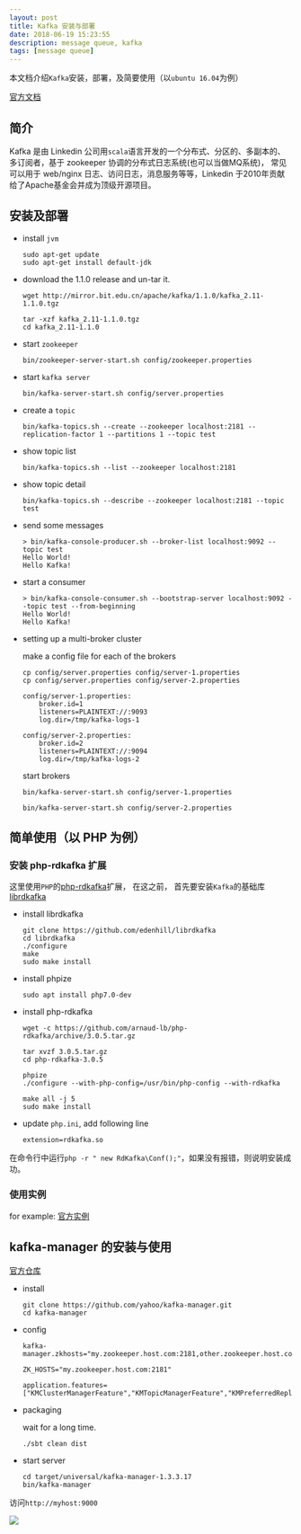 ```yaml
---
layout: post
title: Kafka 安装与部署
date: 2018-06-19 15:23:55
description: message queue, kafka 
tags: [message queue]
---
```


本文档介绍`Kafka`安装，部署，及简要使用（以`ubuntu 16.04`为例）

[官方文档](http://kafka.apache.org/)

## 简介

Kafka 是由 Linkedin 公司用`scala`语言开发的一个分布式、分区的、多副本的、多订阅者，基于 zookeeper 协调的分布式日志系统(也可以当做MQ系统)，
常见可以用于 web/nginx 日志、访问日志，消息服务等等，Linkedin 于2010年贡献给了Apache基金会并成为顶级开源项目。

## 安装及部署

- install `jvm`

    ```shell
    sudo apt-get update
    sudo apt-get install default-jdk
    ```

- download the 1.1.0 release and un-tar it.

    ```shell
    wget http://mirror.bit.edu.cn/apache/kafka/1.1.0/kafka_2.11-1.1.0.tgz
    ```
    
    ```shell
    tar -xzf kafka_2.11-1.1.0.tgz
    cd kafka_2.11-1.1.0
    ```
    
- start `zookeeper`

    ```shell
    bin/zookeeper-server-start.sh config/zookeeper.properties
    ```
    
- start `kafka server`

    ```shell
    bin/kafka-server-start.sh config/server.properties
    ```
    
- create a `topic`

    ```shell
    bin/kafka-topics.sh --create --zookeeper localhost:2181 --replication-factor 1 --partitions 1 --topic test
    ```
 
- show topic list

    ```shell
    bin/kafka-topics.sh --list --zookeeper localhost:2181
    ```
    
- show topic detail 

    ```shell
    bin/kafka-topics.sh --describe --zookeeper localhost:2181 --topic test
    ```
   
- send some messages

    ```shell
    > bin/kafka-console-producer.sh --broker-list localhost:9092 --topic test
    Hello World!
    Hello Kafka!
    ```
    
- start a consumer

    ```shell
    > bin/kafka-console-consumer.sh --bootstrap-server localhost:9092 --topic test --from-beginning
    Hello World!
    Hello Kafka!
    ```
    
- setting up a multi-broker cluster

    make a config file for each of the brokers
    
    ```shell
    cp config/server.properties config/server-1.properties
    cp config/server.properties config/server-2.properties
    ```
    
    ```shell
    config/server-1.properties:
        broker.id=1
        listeners=PLAINTEXT://:9093
        log.dir=/tmp/kafka-logs-1
    
    config/server-2.properties:
        broker.id=2
        listeners=PLAINTEXT://:9094
        log.dir=/tmp/kafka-logs-2
    ```
    
    start brokers
    
    ```shell
    bin/kafka-server-start.sh config/server-1.properties
    ```
    
    ```shell
    bin/kafka-server-start.sh config/server-2.properties
    ```


## 简单使用（以 PHP 为例）

### 安装 php-rdkafka 扩展

这里使用`PHP`的[php-rdkafka](https://github.com/arnaud-lb/php-rdkafka)扩展， 在这之前，
首先要安装`Kafka`的基础库[librdkafka](https://github.com/edenhill/librdkafka)

- install librdkafka

    ```shell
    git clone https://github.com/edenhill/librdkafka
    cd librdkafka
    ./configure
    make
    sudo make install
    ```
    
- install phpize

    ```shell
    sudo apt install php7.0-dev
    ```
    
- install php-rdkafka

    ```shell
    wget -c https://github.com/arnaud-lb/php-rdkafka/archive/3.0.5.tar.gz
    ```
    
    ```shell
    tar xvzf 3.0.5.tar.gz
    cd php-rdkafka-3.0.5
    ```
    
    ```shell
    phpize
    ./configure --with-php-config=/usr/bin/php-config --with-rdkafka
    ```
    
    ```shell
    make all -j 5
    sudo make install
    ```
    
- update `php.ini`, add following line

    ```shell
    extension=rdkafka.so
    ```
    
在命令行中运行`php -r " new RdKafka\Conf();"`，如果没有报错，则说明安装成功。


### 使用实例

for example: [官方实例](https://arnaud-lb.github.io/php-rdkafka/phpdoc/rdkafka.examples.html)


## kafka-manager 的安装与使用

[官方仓库](https://github.com/yahoo/kafka-manager)

- install

    ```shell
    git clone https://github.com/yahoo/kafka-manager.git
    cd kafka-manager
    ```
    
- config
    
    ```shell
    kafka-manager.zkhosts="my.zookeeper.host.com:2181,other.zookeeper.host.com:2181"
    ```
    
    ```shell
    ZK_HOSTS="my.zookeeper.host.com:2181"
    ```
    
    ```shell
    application.features=["KMClusterManagerFeature","KMTopicManagerFeature","KMPreferredReplicaElectionFeature","KMReassignPartitionsFeature"]
    ```
    
- packaging

    wait for a long time.
    
    ```shell
    ./sbt clean dist
    ```
    
- start server

    ```shell
    cd target/universal/kafka-manager-1.3.3.17
    bin/kafka-manager
    ```
    
访问`http://myhost:9000`

![]({{site.baseurl}}/assets/img/kafka-manager.jpeg)
